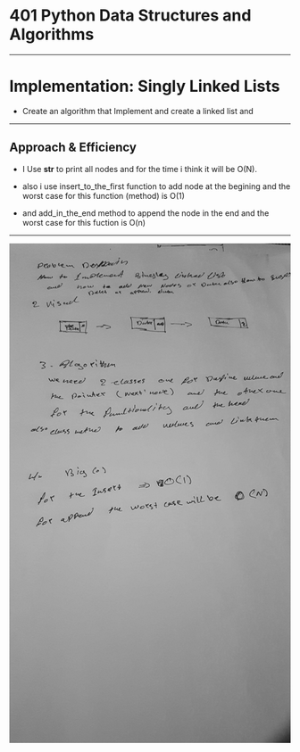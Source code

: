 # 401 Python Data Structures and Algorithms

___

# Implementation: Singly Linked Lists
- Create an algorithm that Implement and create a linked list and 
___


## Approach & Efficiency
- I Use __str__ to print all nodes and for the time i think it will be O(N).
- also i use insert_to_the_first function to add node at the begining and the worst case for this function (method) is O(1)

- and add_in_the_end method to append the node in the end and the worst case for this fuction is O(n)


___

![code-one](assets/ll.jpg)
